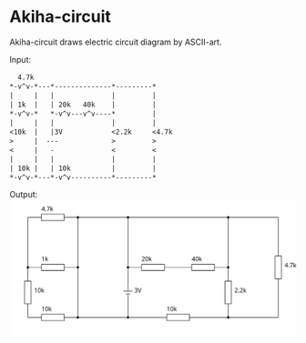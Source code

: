 # Akiha-circuit

Akiha-circuit draws electric circuit diagram by ASCII-art.

Input:
```
  4.7k
*-v^v-*---*--------------*---------*
|     |   |              |         |
| 1k  |   | 20k   40k    |         |
*-v^v-*   *-v^v---v^v----*         |
|     |   |              |         |
<10k  |   |3V            <2.2k     <4.7k
>     |  ---             >         >
<     |   -              <         <
|     |   |              |         |
| 10k |   | 10k          |         |
*-v^v-*---*-v^v----------*---------*
```

Output:
![svg](img/README.0001.svg)

